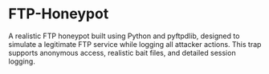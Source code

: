 # FTP-Honeypot
A realistic FTP honeypot built using Python and pyftpdlib, designed to simulate a legitimate FTP service while logging all attacker actions. This trap supports anonymous access, realistic bait files, and detailed session logging.
